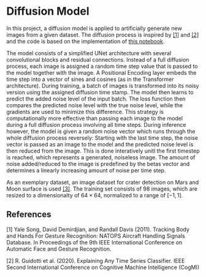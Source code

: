 # Diffusion Model

In this project, a diffusion model is applied to artificially generate new images from a given dataset. The diffusion process is inspired by [[1]](#1) and [[2]](#2) and the code is based on the implementation of [this notebook](https://colab.research.google.com/drive/1sjy9odlSSy0RBVgMTgP7s99NXsqglsUL).

The model consists of a simplified UNet architecture with several convolutional blocks and residual connections. Instead of a full diffusion process, each image is assigned a random time step value that is passed to the model together with the image. A Positional Encoding layer embeds the time step into a vector of sines and cosines (as in the Transformer architecture). During training, a batch of images is transformed into its noisy version using the assigned diffusion time stamp. The model then learns to predict the added noise level of the input batch. The loss function then compares the predicted noise level with the true noise level, while the gradients are used to minimize this difference. This strategy is computationally more effective than passing each image to the model during a full diffusion process involving all time steps. During inference however, the model is given a random noise vector which runs through the whole diffusion process reversely: Starting with the last time step, the noise vector is passed as an image to the model and the predicted noise level is then reduced from the image. This is done interatively unitl the first timestep is reached, which represents a generated, noiseless image. The amount of noise added/reduced to the image is predefined by the betas vector and determines a linearly increasing amount of noise per time step. 

As an exemplary dataset, an image dataset for crater detection on Mars and Moon surface is used [[3]](#3). The training set consists of $98$ images, which are resized to a dimensionalty of $64 \times 64$, normalized to a range of $[-1,1]$.

## References
<a id="1">[1]</a>
Yale Song, David Demirdjian, and Randall Davis (2011).
Tracking Body and Hands For Gesture Recognition: NATOPS Aircraft Handling Signals Database.
In Proceedings of the 9th IEEE International Conference on Automatic Face and Gesture Recognition.

<a id="2">[2]</a> 
R. Guidotti et al. (2020). 
Explaining Any Time Series Classifier.
IEEE Second International Conference on Cognitive Machine Intelligence (CogMI)

